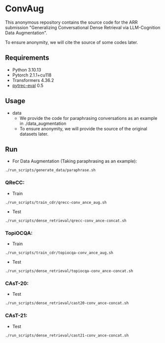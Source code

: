 # ConvAug

This anonymous repository contains the source code for the ARR submission "Generalizing Conversational Dense Retrieval via LLM-Cognition Data Augmentation".

To ensure anonymity, we will cite the source of some codes later.

## Requirements
- Python 3.10.13 <br>
- Pytorch 2.1.1+cu118 <br>
- Transformers 4.36.2 <br>
- [pytrec-eval](https://pypi.org/project/pytrec-eval/) 0.5  

## Usage
- data 
  - We provide the code for paraphrasing conversations as an example in ./data_augmentation
  - To ensure anonymity, we will provide the source of the original datasets later.

## Run
- For Data Augmentation (Taking paraphrasing as an example):
```
./run_scripts/generate_data/paraphrase.sh
```
### QReCC:
- Train
```
./run_scripts/train_cdr/qrecc-conv_ance_aug.sh
```
- Test
```
./run_scripts/dense_retrieval/qrecc-conv_ance-concat.sh
```
### TopiOCQA:
- Train
```
./run_scripts/train_cdr/topiocqa-conv_ance_aug.sh
```
- Test
```
./run_scripts/dense_retrieval/topiocqa-conv_ance-concat.sh
```
### CAsT-20:
- Test
```
./run_scripts/dense_retrieval/cast20-conv_ance-concat.sh
```
### CAsT-21:
- Test
```
./run_scripts/dense_retrieval/cast21-conv_ance-concat.sh
```